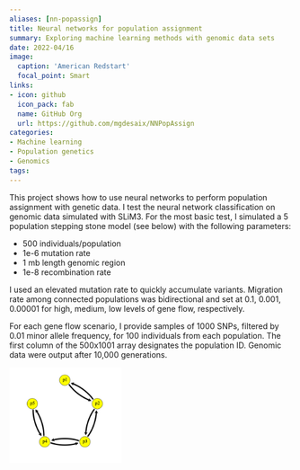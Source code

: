 ```yaml
---
aliases: [nn-popassign]
title: Neural networks for population assignment
summary: Exploring machine learning methods with genomic data sets
date: 2022-04/16
image:
  caption: 'American Redstart'
  focal_point: Smart
links:
- icon: github
  icon_pack: fab
  name: GitHub Org
  url: https://github.com/mgdesaix/NNPopAssign
categories:
- Machine learning
- Population genetics
- Genomics
tags:
---
```


This project shows how to use neural networks to perform population assignment with genetic data. I test the neural network classification on genomic data simulated with SLiM3. For the most basic test, I simulated a 5 population stepping stone model (see below) with the following parameters:

* 500 individuals/population
* 1e-6 mutation rate
* 1 mb length genomic region
* 1e-8 recombination rate

I used an elevated mutation rate to quickly accumulate variants. Migration rate among connected populations was bidirectional and set at 0.1, 0.001, 0.00001 for high, medium, low levels of gene flow, respectively.

For each gene flow scenario, I provide samples of 1000 SNPs, filtered by 0.01 minor allele frequency, for 100 individuals from each population. The first column of the 500x1001 array designates the population ID. Genomic data were output after 10,000 generations.

<img src="./images/stepping-stone.png" alt="stepping-stone-model" width="200"/>

